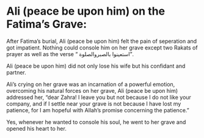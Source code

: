 Ali (peace be upon him) on the Fatima’s Grave:
==============================================

After Fatima’s burial, Ali (peace be upon him) felt the pain of
seperation and got impatient. Nothing could console him on her grave
except two Rakats of prayer as well as the verse “ استعينوا
بالصبروالصلوة”.

Ali (peace be upon him) did not only lose his wife but his confidant and
partner.

Ali’s crying on her grave was an incarnation of a powerful emotion,
overcoming his natural forces on her grave, Ali (peace be upon him)
addressed her, “dear Zahra! I leave you but not because I do not like
your company, and if I settle near your grave is not because I have lost
my patience, for I am hopeful with Allah’s promise concerning the
patience.”

Yes, whenever he wanted to console his soul, he went to her grave and
opened his heart to her.


